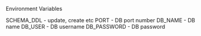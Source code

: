 Environment Variables

SCHEMA_DDL - update, create etc
PORT - DB port number
DB_NAME - DB name
DB_USER - DB username
DB_PASSWORD - DB password